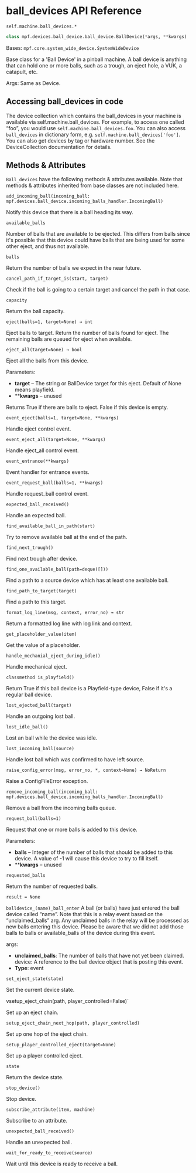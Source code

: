 # ball_devices API Reference

`self.machine.ball_devices.*`

``` python
class mpf.devices.ball_device.ball_device.BallDevice(*args, **kwargs)
```

Bases: `mpf.core.system_wide_device.SystemWideDevice`

Base class for a 'Ball Device' in a pinball machine. A ball device is anything that can hold one or more balls, such as a trough, an eject hole, a VUK, a catapult, etc.

Args: Same as Device.

## Accessing ball_devices in code

The device collection which contains the ball_devices in your machine is available via self.machine.ball_devices. For example, to access one called “foo”, you would use `self.machine.ball_devices.foo`. You can also access `ball_devices` in dictionary form, e.g. `self.machine.ball_devices['foo']`. You can also get devices by tag or hardware number. See the DeviceCollection documentation for details.

## Methods & Attributes

`Ball_devices` have the following methods & attributes available. Note that methods & attributes inherited from base classes are not included here.

`add_incoming_ball(incoming_ball: mpf.devices.ball_device.incoming_balls_handler.IncomingBall)`

Notify this device that there is a ball heading its way.

`available_balls`

Number of balls that are available to be ejected. This differs from balls since it's possible that this device could have balls that are being used for some other eject, and thus not available.

`balls`

Return the number of balls we expect in the near future.

`cancel_path_if_target_is(start, target)`

Check if the ball is going to a certain target and cancel the path in that case.

`capacity`

Return the ball capacity.

`eject(balls=1, target=None) → int`

Eject balls to target. Return the number of balls found for eject. The remaining balls are queued for eject when available.

`eject_all(target=None) → bool`

Eject all the balls from this device.

Parameters:

* **target** – The string or BallDevice target for this eject. Default of None means playfield.
* ****kwargs** – unused

Returns True if there are balls to eject. False if this device is empty.

`event_eject(balls=1, target=None, **kwargs)`

Handle eject control event.

`event_eject_all(target=None, **kwargs)`

Handle eject_all control event.

`event_entrance(**kwargs)`

Event handler for entrance events.

`event_request_ball(balls=1, **kwargs)`

Handle request_ball control event.

`expected_ball_received()`

 Handle an expected ball.

`find_available_ball_in_path(start)`

Try to remove available ball at the end of the path.

`find_next_trough()`

Find next trough after device.

`find_one_available_ball(path=deque([]))`

Find a path to a source device which has at least one available ball.

`find_path_to_target(target)`

Find a path to this target.

`format_log_line(msg, context, error_no) → str`

Return a formatted log line with log link and context.

`get_placeholder_value(item)`

Get the value of a placeholder.

`handle_mechanial_eject_during_idle()`

Handle mechanical eject.

`classmethod is_playfield()`

Return True if this ball device is a Playfield-type device, False if it's a regular ball device.

`lost_ejected_ball(target)`

Handle an outgoing lost ball.

`lost_idle_ball()`

Lost an ball while the device was idle.

`lost_incoming_ball(source)`

Handle lost ball which was confirmed to have left source.

`raise_config_error(msg, error_no, *, context=None) → NoReturn`

Raise a ConfigFileError exception.

`remove_incoming_ball(incoming_ball: mpf.devices.ball_device.incoming_balls_handler.IncomingBall)`

Remove a ball from the incoming balls queue.

`request_ball(balls=1)`

Request that one or more balls is added to this device.

Parameters:

* **balls** – Integer of the number of balls that should be added to this device. A value of -1 will cause this device to try to fill itself.
* ****kwargs** – unused

`requested_balls`

Return the number of requested balls.

`result = None`

`balldevice_(name)_ball_enter` A ball (or balls) have just entered the ball device called “name”. Note that this is a relay event based on the “unclaimed_balls” arg. Any unclaimed balls in the relay will be processed as new balls entering this device. Please be aware that we did not add those balls to balls or available_balls of the device during this event.

args:

* **unclaimed_balls**: The number of balls that have not yet been claimed. device: A reference to the ball device object that is posting this event.
* **Type**:	event

`set_eject_state(state)`

Set the current device state.

vsetup_eject_chain(path, player_controlled=False)`

Set up an eject chain.

`setup_eject_chain_next_hop(path, player_controlled)`

Set up one hop of the eject chain.

`setup_player_controlled_eject(target=None)`

Set up a player controlled eject.

`state`

Return the device state.

`stop_device()`

 Stop device.

`subscribe_attribute(item, machine)`

Subscribe to an attribute.

`unexpected_ball_received()`

Handle an unexpected ball.

`wait_for_ready_to_receive(source)`

Wait until this device is ready to receive a ball.
